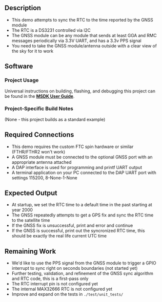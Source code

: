 ## Description

- This demo attempts to sync the RTC to the time reported by the GNSS module
- The RTC is a DS3231 controlled via I2C
- The GNSS module can be any module that sends at least GGA and RMC messages periodically via 3.3V UART, and has a 3.3v PPS signal
- You need to take the GNSS module/antenna outside with a clear view of the sky for it to work

## Software

### Project Usage

Universal instructions on building, flashing, and debugging this project can be found in the **[MSDK User Guide](https://analogdevicesinc.github.io/msdk/USERGUIDE/)**.

### Project-Specific Build Notes

(None - this project builds as a standard example)

## Required Connections

- This demo requires the custom FTC spin hardware or similar (FTHR/FTHR2 won't work)
- A GNSS module must be connected to the optional GNSS port with an appropriate antenna attached
- A DAP interface is used for programming and printf UART output
- A terminal application on your PC connected to the DAP UART port with settings 115200, 8-None-1-None

## Expected Output

- At startup, we set the RTC time to a default time in the past starting at year 2000
- The GNSS repeatedly attempts to get a GPS fix and sync the RTC time to the satellite time
- If the GNSS fix is unsuccessful, print and error and continue
- If the GNSS is successful, print out the syncronized RTC time, this should be exactly the real life current UTC time

## Remaining Work

- We'd like to use the PPS signal from the GNSS module to trigger a GPIO interrupt to sync right on seconds boundaries (not started yet)
- Further testing, validation, and refinement of the GNSS sync algorithm and RTC code, this is a first-pass only
- The RTC interrupt pin is not configured yet
- The internal MAX32666 RTC is not configured yet
- Improve and expand on the tests in `./test/unit_tests/`
